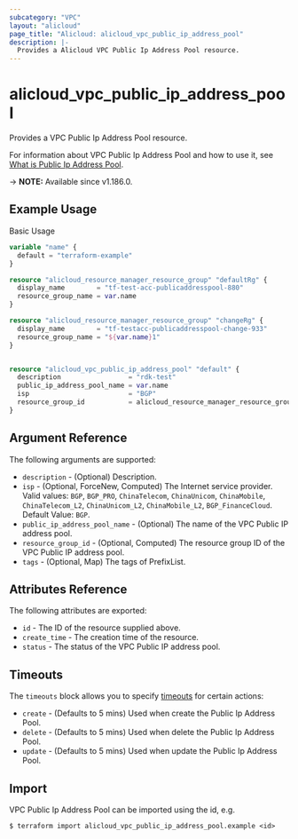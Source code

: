 ```yaml
---
subcategory: "VPC"
layout: "alicloud"
page_title: "Alicloud: alicloud_vpc_public_ip_address_pool"
description: |-
  Provides a Alicloud VPC Public Ip Address Pool resource.
---
```


# alicloud_vpc_public_ip_address_pool

Provides a VPC Public Ip Address Pool resource. 

For information about VPC Public Ip Address Pool and how to use it, see [What is Public Ip Address Pool](https://www.alibabacloud.com/help/en/virtual-private-cloud/latest/createpublicipaddresspool).

-> **NOTE:** Available since v1.186.0.

## Example Usage

Basic Usage

```terraform
variable "name" {
  default = "terraform-example"
}

resource "alicloud_resource_manager_resource_group" "defaultRg" {
  display_name        = "tf-test-acc-publicaddresspool-880"
  resource_group_name = var.name
}

resource "alicloud_resource_manager_resource_group" "changeRg" {
  display_name        = "tf-testacc-publicaddresspool-change-933"
  resource_group_name = "${var.name}1"
}


resource "alicloud_vpc_public_ip_address_pool" "default" {
  description                 = "rdk-test"
  public_ip_address_pool_name = var.name
  isp                         = "BGP"
  resource_group_id           = alicloud_resource_manager_resource_group.defaultRg.id
}
```

## Argument Reference

The following arguments are supported:
* `description` - (Optional) Description.
* `isp` - (Optional, ForceNew, Computed) The Internet service provider. Valid values: `BGP`, `BGP_PRO`, `ChinaTelecom`, `ChinaUnicom`, `ChinaMobile`, `ChinaTelecom_L2`, `ChinaUnicom_L2`, `ChinaMobile_L2`, `BGP_FinanceCloud`. Default Value: `BGP`.
* `public_ip_address_pool_name` - (Optional) The name of the VPC Public IP address pool.
* `resource_group_id` - (Optional, Computed) The resource group ID of the VPC Public IP address pool.
* `tags` - (Optional, Map) The tags of PrefixList.

## Attributes Reference

The following attributes are exported:
* `id` - The ID of the resource supplied above.
* `create_time` - The creation time of the resource.
* `status` - The status of the VPC Public IP address pool.

## Timeouts

The `timeouts` block allows you to specify [timeouts](https://www.terraform.io/docs/configuration-0-11/resources.html#timeouts) for certain actions:
* `create` - (Defaults to 5 mins) Used when create the Public Ip Address Pool.
* `delete` - (Defaults to 5 mins) Used when delete the Public Ip Address Pool.
* `update` - (Defaults to 5 mins) Used when update the Public Ip Address Pool.

## Import

VPC Public Ip Address Pool can be imported using the id, e.g.

```shell
$ terraform import alicloud_vpc_public_ip_address_pool.example <id>
```
